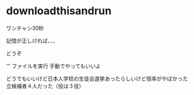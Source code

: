 # downloadthisandrun

ワンチャン30秒

記憶が正しければ、、、


どうぞ


’’’
ファイルを実行
手動でやってもいいよ

どうでもいいけど日本人学校の生徒会選挙あったらしいけど倍率がやばかった
立候補者４人だった（役は３役）



